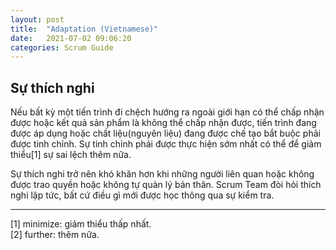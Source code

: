 ```yaml
---
layout: post
title:  "Adaptation (Vietnamese)"
date:   2021-07-02 09:06:20
categories: Scrum Guide
---
```


## Sự thích nghi

Nếu bất kỳ một tiến trình đi chệch hướng ra ngoài giới hạn có thể chấp nhận được hoặc kết quả sản phẩm là không thể chấp nhận được, tiến trình đang được áp dụng hoặc chất liệu(nguyên liệu) đang được chế tạo bắt buộc phải được tinh chỉnh. Sự tinh chỉnh phải được thực hiện sớm nhất có thể để giảm thiểu[1] sự sai lệch thêm nữa.

Sự thích nghi trở nên khó khăn hơn khi những người liên quan hoặc không được trao quyền hoặc không tự quản lý bản thân. Scrum Team đòi hỏi thích nghi lập tức, bất cứ điều gì mới được học thông qua sự kiểm tra.

------

[1] minimize: giảm thiểu thấp nhất.<br>
[2] further: thêm nữa. 
